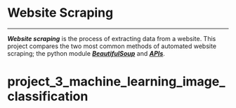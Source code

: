 # Website Scraping
___
***Website scraping*** is the process of extracting data from a website. This project compares the two most common methods of automated website scraping; the python module [***BeautifulSoup***](https://pypi.org/project/beautifulsoup4/) and [***APIs***](https://www.howtogeek.com/343877/what-is-an-api/). 
# project_3_machine_learning_image_classification
